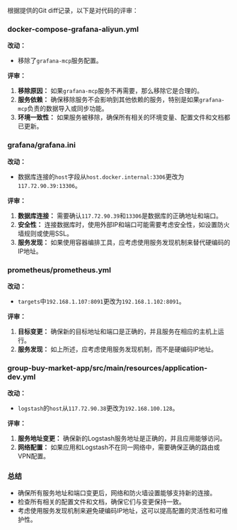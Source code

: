 根据提供的Git diff记录，以下是对代码的评审：

### docker-compose-grafana-aliyun.yml

**改动：**
- 移除了`grafana-mcp`服务配置。

**评审：**
1. **移除原因：** 如果`grafana-mcp`服务不再需要，那么移除它是合理的。
2. **服务依赖：** 确保移除服务不会影响到其他依赖的服务，特别是如果`grafana-mcp`负责的数据导入或同步功能。
3. **环境一致性：** 如果服务被移除，确保所有相关的环境变量、配置文件和文档都已更新。

### grafana/grafana.ini

**改动：**
- 数据库连接的`host`字段从`host.docker.internal:3306`更改为`117.72.90.39:13306`。

**评审：**
1. **数据库连接：** 需要确认`117.72.90.39`和`13306`是数据库的正确地址和端口。
2. **安全性：** 连接数据库时，使用外部IP和端口可能需要考虑安全性，如设置防火墙规则或使用SSL。
3. **服务发现：** 如果使用容器编排工具，应考虑使用服务发现机制来替代硬编码的IP地址。

### prometheus/prometheus.yml

**改动：**
- `targets`中`192.168.1.107:8091`更改为`192.168.1.102:8091`。

**评审：**
1. **目标变更：** 确保新的目标地址和端口是正确的，并且服务在相应的主机上运行。
2. **服务发现：** 如上所述，应考虑使用服务发现机制，而不是硬编码IP地址。

### group-buy-market-app/src/main/resources/application-dev.yml

**改动：**
- `logstash`的`host`从`117.72.90.38`更改为`192.168.100.128`。

**评审：**
1. **服务地址变更：** 确保新的Logstash服务地址是正确的，并且应用能够访问。
2. **网络配置：** 如果应用和Logstash不在同一网络中，需要确保正确的路由或VPN配置。

### 总结
- 确保所有服务地址和端口变更后，网络和防火墙设置能够支持新的连接。
- 检查所有相关的配置文件和文档，确保它们与变更保持一致。
- 考虑使用服务发现机制来避免硬编码IP地址，这可以提高配置的灵活性和可维护性。